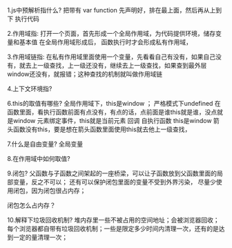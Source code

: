 1.js中预解析指什么?
把带有 var function  先声明好，排在最上面，然后再从上到下 执行代码 

2.作用域指:
打开一个页面，首先形成一个全局作用域，为代码提供环境，储存变量和基本值
在全局作用域形成后， 函数执行时才会形成私有作用域，

3.作用域链指:
在私有作用域里面使用一个变量，先看看自己有没有，如果自己没有，就去上一级查找，上一级还没有，继续去上一级查找，如果查到最外层window还没有，就报错；这种查找的机制就叫做作用域链

4.上下文环境指?


6.this的取值有哪些?
全局作用域下，this是window ；  严格模式下undefined
在函数里面，看执行函数前面有点没有，有点的话，点前面是谁this就是谁，没点就是window
元素绑定事件，this就是当前元素
回调  自执行函数 this是window
箭头函数没有this，要是想在箭头函数里面使用this就去他上一级查找，

7.什么是自由变量?
全局变量

8.在作用域中如何取值?

9.闭包?
父函数与子函数之间架起的一座桥梁，可以让子函数放到父函数里面的局部变量，反之不可以； 还有可以保护闭包里面的变量不受到外界污染， 尽量少使用闭包，因为闭包很占内存；

  闭包怎么占内存？

10.解释下垃圾回收机制?
堆内存里一些不被占用的空间地址；会被浏览器回收；
每个浏览器都自带有垃圾回收机制；一些是限定多少时间内清理一次，还有的是达到一定的量清理一次；